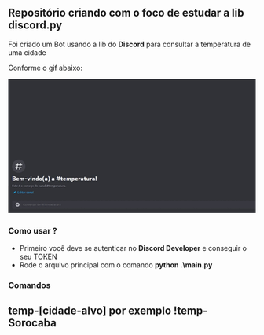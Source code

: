 ## Repositório criando com o foco de estudar a lib discord.py

<p>Foi criado um Bot usando a lib do <b>Discord</b> para consultar a temperatura de uma cidade</p>
<p>Conforme o gif abaixo:</p>

![image](https://github.com/Murilobdo/Bot-Discord-Python/blob/develop/video.gif)

### Como usar ?

<ul>
  <li>Primeiro você deve se autenticar no <b>Discord Developer</b> e conseguir o seu TOKEN</li>
  <li>Rode o arquivo principal com o comando <b>python .\main.py</b></li>
</ul>

### Comandos

## temp-[cidade-alvo] por exemplo !temp-Sorocaba

